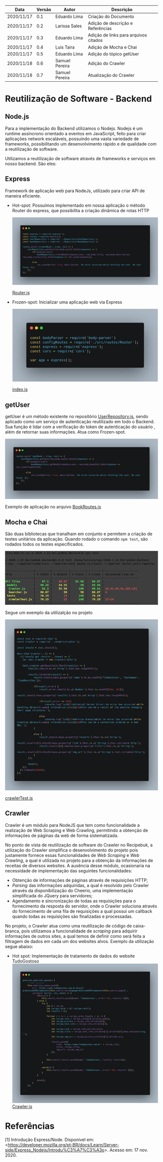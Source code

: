 | Data |Versão| Autor | Descrição |
| ---- | ---- | ----- | --------- |
| 2020/11/17 | 0.1 | Eduardo Lima | Criação do Documento |
| 2020/11/17 | 0.2 | Larissa Sales | Adição de descrição e Referências |
| 2020/11/17 | 0.3 | Eduardo Lima | Adição de links para arquivos citados |
| 2020/11/17 | 0.4 | Luis Taira | Adição de Mocha e Chai |
| 2020/11/17 | 0.5 | Eduardo Lima | Adição do tópico getUser |
| 2020/11/18 | 0.6 | Samuel Pereira | Adição do Crawler |
| 2020/11/18 | 0.7 | Samuel Pereira | Atualização do Crawler |

# Reutilização de Software - Backend

## Node.js

Para a implementação do Backend utilizamos o Nodejs. Nodejs é um runtime assíncrono orientado a eventos em JavaScript, feito para criar aplicações network escaláveis, possuindo uma vasta variedade de frameworks, possibilitando um desenvolvimento rápido e de qualidade com a reutilização de software.

Utilizamos a reutilização de software através de frameworks e serviços em nosso backend. São eles:

## Express 

Framework de aplicação web para NodeJs, utilizado para criar API de maneira eficiente.

* Hot-spot: Possuímos implementado em nossa aplicação o método Router do express, que possibilita a criação dinâmica de rotas HTTP

    ![](../assets/06-padroes-de-arquitetura/reutilizacao-de-software/Router.png)

    [Router.js](https://github.com/UnBArqDsw/2020.1_G3_RecipeBuk_Backend/blob/dev/src/routes/Router.js)

* Frozen-spot: Inicializar uma aplicação web via Express
        
    ![](../assets/06-padroes-de-arquitetura/reutilizacao-de-software/Express.png)

    [index.js](https://github.com/UnBArqDsw/2020.1_G3_RecipeBuk_Backend/blob/dev/index.js)


## getUser

getUser é um método existente no repositório [UserRepository.js](https://github.com/UnBArqDsw/2020.1_G3_RecipeBuk_Backend/blob/dev/src/Repository/UserRepository.js), sendo aplicado como um serviço de autenticação reutilizado em todo o Backend. Sua função é lidar com a verificação do token de autenticação do usuário , além de retornar suas informações. Atua como Frozen-spot.

![](../assets/06-padroes-de-arquitetura/reutilizacao-de-software/getUser.png)

Exemplo de aplicação no arquivo [BookRoutes.js](https://github.com/UnBArqDsw/2020.1_G3_RecipeBuk_Backend/blob/dev/src/routes/BookRoutes.js)

## Mocha e Chai

São duas bibliotecas que tranalham em conjunto e permitem a criação de testes unitários da aplicação.
Quando rodado o comando `npm test`, são rodados todos os testes específicados.

![](../assets/06-padroes-de-arquitetura/reutilizacao-de-software/testes-back.png)

Segue um exemplo da utilizalção no projeto

![](../assets/06-padroes-de-arquitetura/reutilizacao-de-software/chai-mocha-back.png)

[crawlerTest.js](https://github.com/UnBArqDsw/2020.1_G3_RecipeBuk_Backend/blob/dev/src/tests/crawlerTest.js)


## Crawler
Crawler é um módulo para NodeJS que tem como funcionalidade a realização de Web Scraping e Web Crawling, permitindo a obtenção de informações de páginas da web de forma sistematizada. </br>

No ponto de vista de reutilização de software do Crawler no Recipebuk, a utilização do Crawler simplifica o desenvolvimento do projeto pois justamente fornece essas funcionalidades de *Web Scraping* e *Web Crawling*, a qual é utilizada no projeto para a obtenção da informações de receitas de diversos websites. A ausência desse módulo, ocasionaria na necessidade de implementação das seguintes funcionalidades:
- Obtenção de informações de páginas através de requisições HTTP;
- *Parsing* das informações adquiridas, a qual é resolvido pelo Crawler através da disponibilização do Cheerio, uma implementação simplificada do JQuery para servidores;
- Agendamento e sincronização de todas as requisições para o fornecimento da resposta do servidor, onde o Crawler soluciona através do fornecimento de uma fila de requisições a qual possui um callback quando todas as requisições são finalizadas e processadas. </br>

No projeto, o Crawler atua como uma reutilização de código de caixa-branca, pois utilizamos a funcionalidade de *scraping* para adquirir informações de outros sites, a qual temos de definir como será feita a filtragem de dados em cada um dos websites alvos. Exemplo da utilização segue abaixo:</br>

- Hot spot: Implementação de tratamento de dados do website TudoGostoso
 ![](../assets/06-padroes-de-arquitetura/reutilizacao-de-software/crawler_data_treatment.png)
 [Crawler.js](https://github.com/UnBArqDsw/2020.1_G3_RecipeBuk_Backend/blob/dev/src/models/Crawler.js)
 
# Referências

[1] Introdução Express/Node. Disponível em: <<https://developer.mozilla.org/pt-BR/docs/Learn/Server-side/Express_Nodejs/Introdu%C3%A7%C3%A3o>>. Acesso em: 17 nov. 2020.
